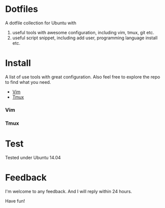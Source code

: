 # Dotfiles

A dotfile collection for Ubuntu with

1. useful tools with awesome configuration, including vim, tmux, git etc.
2. useful script snippet, including add user, programming language install etc.

# Install

A list of use tools with great configuration. Also feel free to explore the repo to find what you need.

* [Vim](#Vim)
* [Tmux](#Tmux)

### Vim

### Tmux



# Test

Tested under Ubuntu 14.04

# Feedback

I'm welcome to any feedback. And I will reply within 24 hours.

Have fun!
